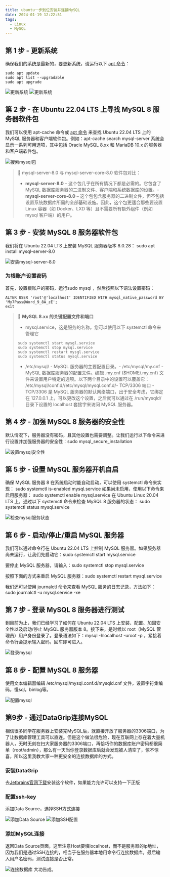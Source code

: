 ```yaml
---
title: ubuntu一步到位安装并连接MySQL
date: 2024-01-19 12:22:51
tags:
  - Linux
  - MySQL
---
```


## **第 1 步 - 更新系统**
确保我们的系统是最新的，要更新系统，请运行以下 [apt 命令](https://www.cyberciti.biz/faq/ubuntu-lts-debian-linux-apt-command-examples/)：

```
sudo apt update
sudo apt list --upgradable
sudo apt upgrade
```
<!--more-->
![更新系统](img1.webp)
![更新系统](img2.webp)
## **第 2 步 - 在 Ubuntu 22.04 LTS 上寻找 MySQL 8 服务器软件包**
我们可以使用 apt-cache 命令或 [apt 命令](https://www.cyberciti.biz/faq/ubuntu-lts-debian-linux-apt-command-examples/) 来查找 Ubuntu 22.04 LTS 上的 MySQL 服务器和客户端软件包。例如：apt-cache search mysql-server
系统会显示一系列可用选项，其中包括 Oracle MySQL 8.xx 和 MariaDB 10.x 的服务器和客户端软件包。

![搜索mysql包](img3.webp)
> 🔑
> mysql-server-8.0 与 mysql-server-core-8.0 软件包对比：
> - **mysql-server-8.0** – 这个包几乎在所有情况下都是必需的。它包含了 MySQL 数据库服务器的二进制文件、客户端和系统数据库的设置。- **mysql-server-core-8.0** – 这个包包含服务器的二进制文件，但不包括设置系统数据库所需的全部基础设施。因此，这个包更适合那些要设置 Linux 容器（如 Docker、LXD 等）且不需要所有额外组件（例如 mysql 客户端）的用户。



## **第 3 步 - 安装 MySQL 8 服务器软件包**
我们将在 Ubuntu 22.04 LTS 上安装 MySQL 服务器版本 8.0.28：
sudo apt install mysql-server-8.0

![安装mysql-server-8.0](img4.webp)
### **为根账户设置密码**
首先，设置根账户的密码，运行sudo mysql ，然后按照以下语法设置密码：

```
ALTER USER 'root'@'localhost' IDENTIFIED WITH mysql_native_password BY 'My7Pass@Word_9_8A_zE';
exit

```
> 🔑
> **MySQL 8.xx 的关键配置文件和端口**
> - mysql.service，这是服务的名称。您可以使用以下 systemctl 命令来管理它
> ```
> sudo systemctl start mysql.service
> sudo systemctl stop mysql.service
> sudo systemctl restart mysql.service
> sudo systemctl status mysql.service
> ```
> - /etc/mysql/ - MySQL 服务器的主要配置目录。- /etc/mysql/my.cnf - MySQL 数据库服务器的配置文件。编辑 .my.cnf ($HOME/.my.cnf) 文件来设置用户特定的选项。以下两个目录中的设置可以覆盖它：
> /etc/mysql/conf.d//etc/mysql/mysql.conf.d/- TCP/3306 端口 - TCP/3306 是 MySQL 服务器的默认网络端口，出于安全考虑，它绑定在 127.0.0.1 上，可以更改这个设置，之后就可以通过在 /run/mysqld/ 目录下设置的 localhost 套接字来访问 MySQL 服务器。

## **第 4 步 - 加强 MySQL 8 服务器的安全性**
默认情况下，服务器没有密码，且其他设置也需要调整。让我们运行以下命令来进行设置并加强服务器的安全性：sudo mysql_secure_installation

![设置mysql安全性](img5.webp)
## **第 5 步 - 设置 MySQL 服务器开机自启**
确保 MySQL 服务器 8 在系统启动时能自动启动，可以使用 systemctl 命令来实现：
sudo systemctl is-enabled mysql.service
如果尚未启用，使用以下命令来启用服务器：
sudo systemctl enable mysql.service
在 Ubuntu Linux 20.04 LTS 上，通过以下 systemctl 命令来检查 MySQL 8 服务器的状态：
sudo systemctl status mysql.service

![检查mysql服务状态](img6.webp)
## **第 6 步 - 启动/停止/重启 MySQL 服务器**
我们可以通过命令行在 Ubuntu 22.04 LTS 上控制 MySQL 服务器。如果服务器尚未运行，让我们先启动它：sudo systemctl start mysql.service

要停止 MySQL 服务器，请输入：sudo systemctl stop mysql.service

按照下面的方式来重启 MySQL 服务器：sudo systemctl restart mysql.service

我们还可以使用 journalctl 命令来查看 MySQL 服务的日志记录，方法如下：
sudo journalctl -u mysql.service -xe

## **第 7 步 - 登录 MySQL 8 服务器进行测试**
到目前为止，我们已经学习了如何在 Ubuntu 22.04 LTS 上安装、配置、加固安全性以及启动/停止 MySQL 服务器版本 8。接下来，是时候以 root（MySQL 管理员）用户身份登录了。登录语法如下：mysql -hlocalhost -uroot -p ，紧接着命令行会提示输入密码，回车即可进入。

![登录mysql](img7.webp)
## **第 8 步 - 配置 MySQL 8 服务器**
使用文本编辑器编辑 /etc/mysql/mysql.conf.d/mysqld.cnf 文件，设置字符集编码，慢sql，binlog等。

![配置mysql](img8.webp)
## 第9步 - 通过DataGrip连接MySQL
相信很多同学在服务器上安装完MySQL后，就直接开放了服务器的3306端口，为了让数据库管理工具可以直连。但是这个做法很危险，现在互联网上存在着大量机器人，无时无刻在扫大家服务器的3306端口，再恰巧你的数据库账户密码都很简单（root/admin），那么有一天当你登录数据库后就会发现被人清空了，惊不惊喜，所以这里我教大家一种更安全的连接数据库的方式。

### 安装DataGrip
去[Jetbrains官网下载](https://www.jetbrains.com/datagrip/)安装这个软件，如果能力允许可以支持一下正版

### 配置ssh-key
添加Data Source，选择SSH方式连接

![添加Data Source](img9.webp)
![添加SSH配置](img10.webp)
### 添加MySQL连接
返回Data Source页面，这里注意Host要填localhost，而不是服务器的ip地址，因为我们是通过SSH连接的，相当于在服务器本地用命令行连接数据库。最后输入用户名密码，测试连接是否正常。

![连接数据库](img11.webp)
大功告成。

